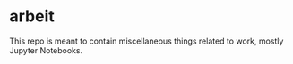 # arbeit
This repo is meant to contain miscellaneous things related to work, mostly Jupyter Notebooks.
